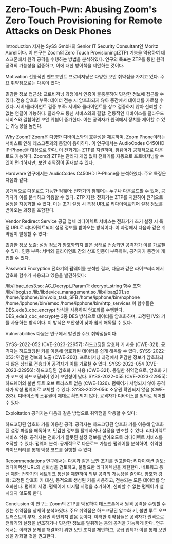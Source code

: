 # Zero-Touch-Pwn: Abusing Zoom's Zero Touch Provisioning for Remote Attacks on Desk Phones

Introduction
저자는 SySS GmbH의 Senior IT Security Consultant인 Moritz Abrell이다. 이 연구는 Zoom의 Zero Touch Provisioning(ZTP) 기능을 악용하여 데스크폰에서 원격 공격을 수행하는 방법을 분석하였다. 연구의 목표는 ZTP를 통한 원격 공격의 가능성을 입증하고, 이에 대한 방어책을 제안하는 것이다.

Motivation
전통적인 엔드포인트 프로비저닝은 다양한 보안 취약점을 가지고 있다. 주요 취약점으로는 다음이 있다:

민감한 정보 접근성: 프로비저닝 과정에서 인증이 불충분하여 민감한 정보에 접근할 수 있다.
전송 암호화 부족: 데이터 전송 시 암호화되지 않아 중간에서 데이터를 가로챌 수 있다.
서버/클라이언트 검증 부족: 서버와 클라이언트를 상호 검증하지 않아 신뢰할 수 없는 연결이 가능하다.
클라우드 통신 서비스와의 결합: 전통적인 디바이스를 클라우드 서비스와 결합하면 보안 위협이 증가한다. 이는 공격자가 원격에서 장치를 제어할 수 있는 가능성을 높인다.

Why Zoom?
Zoom은 다양한 디바이스와의 호환성을 제공하며, Zoom Phone이라는 서비스로 인해 데스크폰과의 통합이 용이하다. 이 연구에서는 AudioCodes C450HD IP-Phone을 대상으로 한다. 이 전화기는 ZTP를 지원하며, 펌웨어가 공개적으로 다운로드 가능하다. Zoom의 ZTP는 관리자 개입 없이 전화기를 자동으로 프로비저닝할 수 있어 편리하지만, 보안 취약점이 존재할 수 있다.

Hardware
연구에서는 AudioCodes C450HD IP-Phone을 분석하였다. 주요 특징은 다음과 같다:

공개적으로 다운로드 가능한 펌웨어: 전화기의 펌웨어는 누구나 다운로드할 수 있어, 공격자가 이를 분석하고 악용할 수 있다.
ZTP 지원: 전화기는 ZTP를 지원하여 원격으로 설정을 자동화할 수 있다. 이는 초기 설정 시 특정 URL로 리다이렉트되어 설정 정보를 받아오는 과정을 포함한다.

Vendor Redirect Service
공급 업체 리다이렉트 서비스는 전화기가 초기 설정 시 특정 URL로 리다이렉트되어 설정 정보를 받아오는 방식이다. 이 과정에서 다음과 같은 취약점이 발생할 수 있다:

민감한 정보 노출: 설정 정보가 암호화되지 않은 상태로 전송되면 공격자가 이를 가로챌 수 있다.
인증 부족: 서버와 클라이언트 간의 상호 인증이 부족하여, 공격자가 중간에 개입할 수 있다.

Password Encryption
전화기의 펌웨어를 분석한 결과, 다음과 같은 라이브러리에서 암호화 함수가 사용되고 있음을 발견하였다:

/lib/libac_des3.so: AC_Decrypt_Param과 decrypt_string 함수 포함
/lib/libcgi.so
/lib/libdevice_management.so
/lib/libaq201.so
/home/ipphone/bin/voip_task_SFB
/home/ipphone/bin/nxphone
/home/ipphone/bin/emsc
/home/ipphone/bin/http_services
이 함수들은 DES_ede3_cbc_encrypt 방식을 사용하여 암호화를 수행한다. DES_ede3_cbc_encrypt는 3중 DES 방식으로 데이터를 암호화하며, 고정된 IV와 키를 사용하는 방식이다. 이 방식은 보안성이 낮아 쉽게 해독될 수 있다.

Vulnerabilities
다음은 연구에서 발견한 주요 취약점들이다:

SYSS-2022-052 (CVE-2023-22957): 하드코딩된 암호화 키 사용 (CWE-321). 공격자는 하드코딩된 키를 이용해 암호화된 데이터를 쉽게 해독할 수 있다.
SYSS-2022-053: 민감한 정보의 노출 (CWE-200). 프로비저닝 과정에서 민감한 정보가 암호화되지 않은 상태로 전송되어 공격자가 이를 가로챌 수 있다.
SYSS-2022-054 (CVE-2023-22956): 하드코딩된 암호화 키 사용 (CWE-321). 동일한 취약점으로, 암호화 키가 코드에 하드코딩되어 있어 보안성이 낮다.
SYSS-2022-055 (CVE-2023-22955): 하드웨어의 불변 루트 오브 트러스트 없음 (CWE-1326). 펌웨어가 서명되지 않아 공격자가 악성 펌웨어로 교체할 수 있다.
SYSS-2022-056: 소유권 확인되지 않음 (CWE-283). 디바이스의 소유권이 제대로 확인되지 않아, 공격자가 디바이스를 임의로 제어할 수 있다.

Exploitation
공격자는 다음과 같은 방법으로 취약점을 악용할 수 있다:

하드코딩된 암호화 키를 이용한 공격: 공격자는 하드코딩된 암호화 키를 이용해 암호화된 설정 파일을 해독하고, 민감한 정보를 탈취하거나 설정을 변조할 수 있다.
리다이렉트 서비스 악용: 공격자는 전화기가 잘못된 설정 정보를 받아오도록 리다이렉트 서비스를 조작할 수 있다.
펌웨어 분석: 공개적으로 다운로드 가능한 펌웨어를 분석하여, 취약한 라이브러리를 통해 악성 코드를 실행할 수 있다.

Recommendations
연구에서는 다음과 같은 보안 조치를 권고한다:
리다이렉션 검토: 리다이렉션 URL의 신뢰성을 검토하고, 불필요한 리다이렉션을 제한한다.
네트워크 통신 제한: 전화기의 네트워크 통신을 제한하여 외부 공격의 가능성을 줄인다.
암호화 강화: 고정된 암호화 키 대신, 동적으로 생성된 키를 사용하고, 전송되는 모든 데이터를 암호화한다.
펌웨어 서명: 펌웨어에 디지털 서명을 추가하여, 신뢰할 수 없는 펌웨어가 설치되지 않도록 한다.

Conclusion
이 연구는 Zoom의 ZTP를 악용하여 데스크폰에서 원격 공격을 수행할 수 있는 취약점을 상세히 분석하였다. 주요 취약점은 하드코딩된 암호화 키, 불변 루트 오브 트러스트의 부재, 소유권 확인되지 않음 등이다. 이러한 취약점들은 공격자가 원격으로 전화기의 설정을 변조하거나 민감한 정보를 탈취하는 등의 공격을 가능하게 한다. 연구에서는 이러한 문제를 해결하기 위한 보안 조치를 제안하고, 공급 업체가 이를 통해 보안성을 강화할 것을 권고한다.
